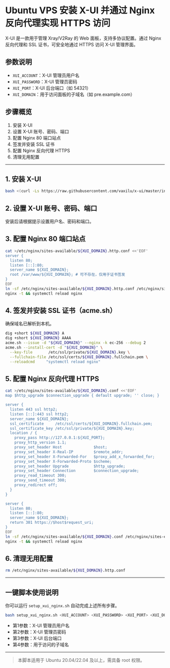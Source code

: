 # Ubuntu VPS 安装 X-UI 并通过 Nginx 反向代理实现 HTTPS 访问

X-UI 是一款用于管理 Xray/V2Ray 的 Web 面板，支持多协议配置。通过 Nginx 反向代理和 SSL 证书，可安全地通过 HTTPS 访问 X-UI 管理界面。

## 参数说明
- `XUI_ACCOUNT`：X-UI 管理员用户名
- `XUI_PASSWORD`：X-UI 管理员密码
- `XUI_PORT`：X-UI 后台端口（如 54321）
- `XUI_DOMAIN`：用于访问面板的子域名（如 pre.example.com）

## 步骤概览
1. 安装 X-UI
2. 设置 X-UI 账号、密码、端口
3. 配置 Nginx 80 端口站点
4. 签发并安装 SSL 证书
5. 配置 Nginx 反向代理 HTTPS
6. 清理无用配置

---

## 1. 安装 X-UI
```bash
bash <(curl -Ls https://raw.githubusercontent.com/vaxilu/x-ui/master/install.sh)
```

## 2. 设置 X-UI 账号、密码、端口
安装后请根据提示设置用户名、密码和端口。

## 3. 配置 Nginx 80 端口站点
```bash
cat >/etc/nginx/sites-available/${XUI_DOMAIN}.http.conf <<'EOF'
server {
  listen 80;
  listen [::]:80;
  server_name ${XUI_DOMAIN};
  root /var/www/${XUI_DOMAIN}; # 可不存在，仅用于证书签发
}
EOF
ln -sf /etc/nginx/sites-available/${XUI_DOMAIN}.http.conf /etc/nginx/sites-enabled/${XUI_DOMAIN}.http.conf
nginx -t && systemctl reload nginx
```

## 4. 签发并安装 SSL 证书（acme.sh）
确保域名已解析到本机。
```bash
dig +short ${XUI_DOMAIN} A
dig +short ${XUI_DOMAIN} AAAA
acme.sh --issue -d "${XUI_DOMAIN}" --nginx -k ec-256 --debug 2
acme.sh --install-cert -d "${XUI_DOMAIN}" \
  --key-file       /etc/ssl/private/${XUI_DOMAIN}.key \
  --fullchain-file /etc/ssl/certs/${XUI_DOMAIN}.fullchain.pem \
  --reloadcmd     "systemctl reload nginx"
```

## 5. 配置 Nginx 反向代理 HTTPS
```bash
cat >/etc/nginx/sites-available/${XUI_DOMAIN}.conf <<'EOF'
map $http_upgrade $connection_upgrade { default upgrade; '' close; }

server {
  listen 443 ssl http2;
  listen [::]:443 ssl http2;
  server_name ${XUI_DOMAIN};
  ssl_certificate     /etc/ssl/certs/${XUI_DOMAIN}.fullchain.pem;
  ssl_certificate_key /etc/ssl/private/${XUI_DOMAIN}.key;
  location / {
    proxy_pass http://127.0.0.1:${XUI_PORT};
    proxy_http_version 1.1;
    proxy_set_header Host              $host;
    proxy_set_header X-Real-IP         $remote_addr;
    proxy_set_header X-Forwarded-For   $proxy_add_x_forwarded_for;
    proxy_set_header X-Forwarded-Proto $scheme;
    proxy_set_header Upgrade           $http_upgrade;
    proxy_set_header Connection        $connection_upgrade;
    proxy_read_timeout 300;
    proxy_send_timeout 300;
    proxy_redirect off;
  }
}

server {
  listen 80;
  listen [::]:80;
  server_name ${XUI_DOMAIN};
  return 301 https://$host$request_uri;
}
EOF
ln -sf /etc/nginx/sites-available/${XUI_DOMAIN}.conf /etc/nginx/sites-enabled/${XUI_DOMAIN}.conf
nginx -t && systemctl reload nginx
```

## 6. 清理无用配置
```bash
rm /etc/nginx/sites-available/${XUI_DOMAIN}.http.conf
```

---

## 一键脚本使用说明

你可以运行 `setup_xui_nginx.sh` 自动完成上述所有步骤。

```bash
bash setup_xui_nginx.sh <XUI_ACCOUNT> <XUI_PASSWORD> <XUI_PORT> <XUI_DOMAIN>
```

- 第1参数：X-UI 管理员用户名
- 第2参数：X-UI 管理员密码
- 第3参数：X-UI 后台端口
- 第4参数：用于访问的子域名

---

> 本脚本适用于 Ubuntu 20.04/22.04 及以上，需具备 root 权限。
